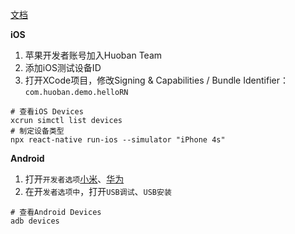 [文档](https://reactnative.cn/docs/running-on-device)

**iOS**

1. 苹果开发者账号加入Huoban Team
2. 添加iOS测试设备ID
3. 打开XCode项目，修改Signing & Capabilities / Bundle Identifier：`com.huoban.demo.helloRN`

```Shell
# 查看iOS Devices
xcrun simctl list devices
# 制定设备类型
npx react-native run-ios --simulator "iPhone 4s"
```
**Android**

1. 打开`开发者选项`[小米](https://jingyan.baidu.com/article/a681b0de7c39327a184346c6.html)、[华为](https://zhidao.baidu.com/question/871975720968548932.html)
2. 在开`发者选项中`，打开`USB调试`、`USB安装`

```Shell
# 查看Android Devices
adb devices
```
